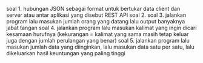soal 1. hubungan JSON sebagai format untuk bertukar data client dan server atau antar aplikasi yang disebut REST API
soal 2.
soal 3. jalankan program lalu masukan jumlah orang yang datang lalu output banyaknya jabat tangan
soal 4. jalankan program lalu masukan kalimat yang ingin dicari kesamaan hurufnya (kekurangan = kalimat yang sama masih tetap keluar juga dengan jumlah perulangan yang benar)
soal 5. jalankan program lalu masukan jumlah data yang diinginkan, lalu masukan data satu per satu, lalu dikeluarkan hasil keuntungan yang paling tinggi
